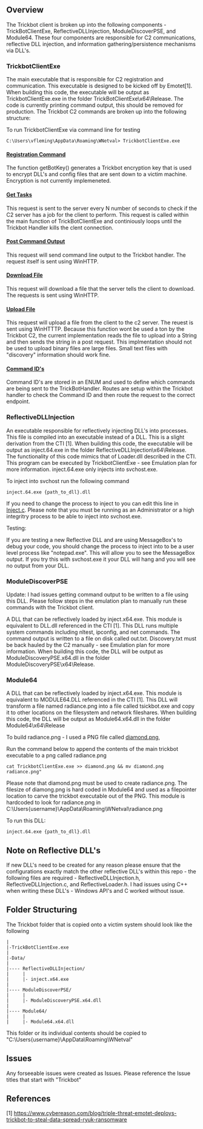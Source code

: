 ## Overview

The Trickbot client is broken up into the following components - TrickBotClientExe, ReflectiveDLLInjection, ModuleDiscoverPSE, and Module64. These four components are responsible for C2 communications, reflective DLL injection, and information gathering/persistence mechanisms via DLL's.

### TrickbotClientExe

The main executable that is responsible for C2 registration and communication. This executable is designed to be kicked off by Emotet[1]. When building this code, the executable will be output as TrickbotClientExe.exe in the folder TrickBotClientExe\x64\Release. The code is currently printing command output, this should be removed for production. The Trickbot C2 commands are broken up into the following structure:

To run TrickbotClientExe via command line for testing
```
C:\Users\vfleming\AppData\Roaming\WNetval> TrickbotClientExe.exe
```

#### [Registration Command](https://github.com/attackevals/wizard_spider/blob/af8deb87e3d94b1ac6c26e990c80d4dde0da95eb/Resources/TrickBot/TrickBotClientExe/TrickBotClientExe/TbComms.cpp#L243)

The function getBotKey() generates a Trickbot encryption key that is used to encrypt DLL's and config files that are sent down to a victim machine. Encryption is not currently implemeneted.

#### [Get Tasks](https://github.com/attackevals/wizard_spider/blob/bd7d5e387c99dbb43545c290964f978459a1055c/Resources/TrickBot/TrickBotClientExe/TrickBotClientExe/TbComms.cpp#L250)

This request is sent to the server every N number of seconds to check if the C2 server has a job for the client to perform. This request is called within the main function of TrickBotClientExe and continiously loops until the Trickbot Handler kills the clent connection.

#### [Post Command Output](https://github.com/attackevals/wizard_spider/blob/bd7d5e387c99dbb43545c290964f978459a1055c/Resources/TrickBot/TrickBotClientExe/TrickBotClientExe/TbComms.cpp#L254)

This request will send command line output to the Trickbot handler. The request itself is sent using WinHTTP.

#### [Download File](https://github.com/attackevals/wizard_spider/blob/bd7d5e387c99dbb43545c290964f978459a1055c/Resources/TrickBot/TrickBotClientExe/TrickBotClientExe/TbComms.cpp#L258)

This request will download a file that the server tells the client to download. The requests is sent using WinHTTP.

#### [Upload File](https://github.com/attackevals/wizard_spider/blob/bd7d5e387c99dbb43545c290964f978459a1055c/Resources/TrickBot/TrickBotClientExe/TrickBotClientExe/TbComms.cpp#L262)

This request will upload a file from the client to the c2 server. The reuest is sent using WinHTTTP. Because this function wont be used a ton by the Trickbot C2, the current implementation reads the file to upload into a String and then sends the string in a post request. This implmentation should not be used to upload binary files are large files. Small text files with "discovery" information should work fine.

#### [Command ID's](https://github.com/attackevals/wizard_spider/blob/bd7d5e387c99dbb43545c290964f978459a1055c/Resources/TrickBot/TrickBotClientExe/TrickBotClientExe/Commands.h)

Command ID's are stored in an ENUM and used to define which commands are being sent to the TrickBotHandler. Routes are setup within the Trickbot handler to check the Command ID and then route the request to the correct endpoint.

### ReflectiveDLLInjection

An executable responsible for reflectively injecting DLL's into processes. This file is compiled into an executable instead of a DLL. This is a slight derivation from the CTI [1]. When building this code, the executable will be output as inject.64.exe in the folder ReflectiveDLLInjection\x64\Release. The functionality of this code mimics that of Loader.dll described in the CTI. This program can be executed by TrickbotClientExe - see Emulation plan for more information. inject.64.exe only injects into svchost.exe.

To inject into svchost run the following command
```
inject.64.exe {path_to_dll}.dll
```

If you need to change the process to inject to you can edit this line in [Inject.c](https://github.com/attackevals/wizard_spider/blob/af8deb87e3d94b1ac6c26e990c80d4dde0da95eb/Resources/TrickBot/ReflectiveDLLInjection/inject/src/Inject.c#L71). Please note that you must be running as an Administrator or a high integritry process to be able to inject into svchost.exe. 

Testing:

If you are testing a new Reflective DLL and are using MessageBox's to debug your code, you should change the process to inject into to be a user level process like "notepad.exe". This will allow you to see the MessageBox output. If you try this with svchost.exe it your DLL will hang and you will see no output from your DLL.

### ModuleDiscoverPSE

Update: I had issues getting command output to be written to a file using this DLL. Please follow steps in the emulation plan to manually run these commands with the Trickbot client.

A DLL that can be reflectively loaded by inject.x64.exe. This module is equivalent to DLL.dll referenced in the CTI [1]. This DLL runs multiple system commands including nltest, ipconfig, and net commands. The command output is written to a file on disk called out.txt. Discovery.txt must be back hauled by the C2 manually - see Emulation plan for more information. When building this code, the DLL will be output as ModuleDiscoveryPSE.x64.dll in the folder ModuleDiscoveryPSE\x64\Release. 

### Module64

A DLL that can be reflectively loaded by inject.x64.exe. This module is equivalent to MODULE64.DLL referenced in the CTI [1]. This DLL will transform a file named radiance.png into a file called tsickbot.exe and copy it to other locations on the filesystem and network fileshares. When building this code, the DLL will be output as Module64.x64.dll in the folder Module64\x64\Release

To build radiance.png - I used a PNG file called [diamond.png](https://github.com/attackevals/wizard_spider/blob/af8deb87e3d94b1ac6c26e990c80d4dde0da95eb/Resources/TrickBot/WNetval/diamond.png), 

Run the command below to append the contents of the main trickbot executable to a png called radiance.png
```
cat TrickbotClientExe.exe >> diamond.png && mv diamond.png radiance.png"
```

Please note that diamond.png must be used to create radiance.png. The filesize of diamong.png is hard coded in Module64 and used as a filepointer location to carve the trickbot executable out of the PNG. This module is hardcoded to look for radiance.png in C:\Users\{username}\AppData\Roaming\WNetval\radiance.png

To run this DLL:
```
inject.64.exe {path_to_dll}.dll
```

## Note on Reflective DLL's

If new DLL's need to be created for any reason please ensure that the configurations exactly match the other reflective DLL's within this repo - the following files are required - ReflectiveDLLInjection.h, ReflectiveDLLInjection.c, and ReflectiveLoader.h. I had issues using C++ when writing these DLL's - Windows API's and C worked without issue.

## Folder Structuring

The Trickbot folder that is copied onto a victim system should look like the following

```
|
|-TrickBotClientExe.exe
|
|-Data/
|
|---- ReflectiveDLLInjection/
|	  |
|	  |- inject.x64.exe
|
|---- ModuleDiscoverPSE/
|	  |
|	  |- ModuleDiscoveryPSE.x64.dll
|
|---- Module64/
|	  |
|	  |- Module64.x64.dll
```

This folder or its individual contents should be copied to "C:\Users\{username}\AppData\Roaming\WNetval"

## Issues

Any forseeable issues were created as Issues. Please reference the Issue titles that start with "Trickbot"

## References
[1] https://www.cybereason.com/blog/triple-threat-emotet-deploys-trickbot-to-steal-data-spread-ryuk-ransomware
